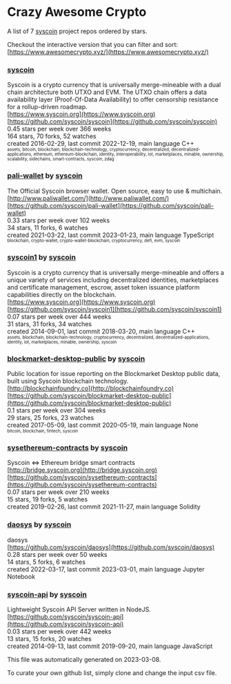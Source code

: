 # Crazy Awesome Crypto
A list of 7 [syscoin](https://github.com/syscoin) project repos ordered by stars.  

Checkout the interactive version that you can filter and sort: 
[https://www.awesomecrypto.xyz/](https://www.awesomecrypto.xyz/)  


### [syscoin](https://github.com/syscoin/syscoin)  
Syscoin is a crypto currency that is universally merge-mineable with a dual chain architecture both UTXO and EVM. The UTXO chain offers a data availability layer (Proof-Of-Data Availability) to offer censorship resistance for a rollup-driven roadmap.  
[https://www.syscoin.org](https://www.syscoin.org)  
[https://github.com/syscoin/syscoin](https://github.com/syscoin/syscoin)  
0.45 stars per week over 366 weeks  
164 stars, 70 forks, 52 watches  
created 2016-02-29, last commit 2022-12-19, main language C++  
<sub><sup>assets, bitcoin, blockchain, blockchain-technology, cryptocurrency, decentralized, decentralized-applications, ethereum, ethereum-blockchain, identity, interoperability, iot, marketplaces, minable, ownership, scalability, sidechains, smart-contracts, syscoin, zdag</sup></sub>


### [pali-wallet](https://github.com/syscoin/pali-wallet) by [syscoin](https://github.com/syscoin)  
The Official Syscoin browser wallet. Open source, easy to use & multichain.  
[http://www.paliwallet.com/](http://www.paliwallet.com/)  
[https://github.com/syscoin/pali-wallet](https://github.com/syscoin/pali-wallet)  
0.33 stars per week over 102 weeks  
34 stars, 11 forks, 6 watches  
created 2021-03-22, last commit 2023-01-23, main language TypeScript  
<sub><sup>blockchain, crypto-wallet, crypto-wallet-blockchain, cryptocurrency, defi, evm, syscoin</sup></sub>


### [syscoin1](https://github.com/syscoin/syscoin1) by [syscoin](https://github.com/syscoin)  
Syscoin is a crypto currency that is universally merge-mineable and offers a unique variety of services including decentralized identities, marketplaces and certificate management, escrow, asset token issuance platform capabilities directly on the blockchain.  
[https://www.syscoin.org](https://www.syscoin.org)  
[https://github.com/syscoin/syscoin1](https://github.com/syscoin/syscoin1)  
0.07 stars per week over 444 weeks  
31 stars, 31 forks, 34 watches  
created 2014-09-01, last commit 2018-03-20, main language C++  
<sub><sup>assets, blockchain, blockchain-technology, cryptocurrency, decentralized, decentralized-applications, identity, iot, marketplaces, minable, ownership, syscoin</sup></sub>


### [blockmarket-desktop-public](https://github.com/syscoin/blockmarket-desktop-public) by [syscoin](https://github.com/syscoin)  
Public location for issue reporting on the Blockmarket Desktop public data, built using Syscoin blockchain technology.  
[http://blockchainfoundry.co](http://blockchainfoundry.co)  
[https://github.com/syscoin/blockmarket-desktop-public](https://github.com/syscoin/blockmarket-desktop-public)  
0.1 stars per week over 304 weeks  
29 stars, 25 forks, 23 watches  
created 2017-05-09, last commit 2020-05-19, main language None  
<sub><sup>bitcoin, blockchain, fintech, syscoin</sup></sub>


### [sysethereum-contracts](https://github.com/syscoin/sysethereum-contracts) by [syscoin](https://github.com/syscoin)  
Syscoin <=> Ethereum bridge smart contracts  
[http://bridge.syscoin.org](http://bridge.syscoin.org)  
[https://github.com/syscoin/sysethereum-contracts](https://github.com/syscoin/sysethereum-contracts)  
0.07 stars per week over 210 weeks  
15 stars, 19 forks, 5 watches  
created 2019-02-26, last commit 2021-11-27, main language Solidity  


### [daosys](https://github.com/syscoin/daosys) by [syscoin](https://github.com/syscoin)  
daosys  
[https://github.com/syscoin/daosys](https://github.com/syscoin/daosys)  
0.28 stars per week over 50 weeks  
14 stars, 5 forks, 6 watches  
created 2022-03-17, last commit 2023-03-01, main language Jupyter Notebook  


### [syscoin-api](https://github.com/syscoin/syscoin-api) by [syscoin](https://github.com/syscoin)  
Lightweight Syscoin API Server written in NodeJS.  
[https://github.com/syscoin/syscoin-api](https://github.com/syscoin/syscoin-api)  
0.03 stars per week over 442 weeks  
13 stars, 15 forks, 20 watches  
created 2014-09-13, last commit 2019-09-20, main language JavaScript  


This file was automatically generated on 2023-03-08.  

To curate your own github list, simply clone and change the input csv file.  